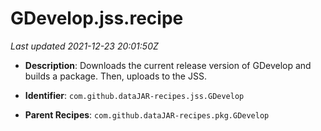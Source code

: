 # GDevelop.jss.recipe

_Last updated 2021-12-23 20:01:50Z_

- **Description**: Downloads the current release version of GDevelop and builds a package. Then, uploads to the JSS.

- **Identifier**: `com.github.dataJAR-recipes.jss.GDevelop`

- **Parent Recipes**: `com.github.dataJAR-recipes.pkg.GDevelop`
